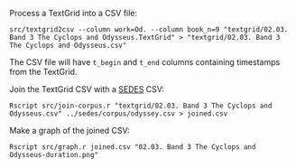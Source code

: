 Process a TextGrid into a CSV file:

```
src/textgrid2csv --column work=Od. --column book_n=9 "textgrid/02.03. Band 3 The Cyclops and Odysseus.TextGrid" > "textgrid/02.03. Band 3 The Cyclops and Odysseus.csv"
```

The CSV file will have `t_begin` and `t_end` columns
containing timestamps from the TextGrid.

Join the TextGrid CSV with a [SEDES](https://github.com/sasansom/sedes) CSV:

```
Rscript src/join-corpus.r "textgrid/02.03. Band 3 The Cyclops and Odysseus.csv" ../sedes/corpus/odyssey.csv > joined.csv
```

Make a graph of the joined CSV:

```
Rscript src/graph.r joined.csv "02.03. Band 3 The Cyclops and Odysseus-duration.png"
```
